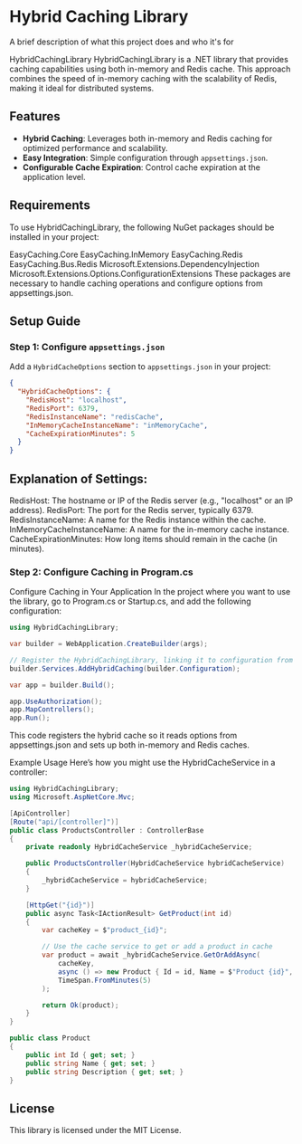 ﻿
# Hybrid Caching Library

A brief description of what this project does and who it's for

HybridCachingLibrary
HybridCachingLibrary is a .NET library that provides caching capabilities using both in-memory and Redis cache. This approach combines the speed of in-memory caching with the scalability of Redis, making it ideal for distributed systems.
## Features

- **Hybrid Caching**: Leverages both in-memory and Redis caching for optimized performance and scalability.
- **Easy Integration**: Simple configuration through `appsettings.json`.
- **Configurable Cache Expiration**: Control cache expiration at the application level.

## Requirements
To use HybridCachingLibrary, the following NuGet packages should be installed in your project:

EasyCaching.Core
EasyCaching.InMemory
EasyCaching.Redis
EasyCaching.Bus.Redis
Microsoft.Extensions.DependencyInjection
Microsoft.Extensions.Options.ConfigurationExtensions
These packages are necessary to handle caching operations and configure options from appsettings.json.

## Setup Guide

### Step 1: Configure `appsettings.json`

Add a `HybridCacheOptions` section to `appsettings.json` in your project:

```json
{
  "HybridCacheOptions": {
    "RedisHost": "localhost",
    "RedisPort": 6379,
    "RedisInstanceName": "redisCache",
    "InMemoryCacheInstanceName": "inMemoryCache",
    "CacheExpirationMinutes": 5
  }
}
```
## Explanation of Settings:

RedisHost: The hostname or IP of the Redis server (e.g., "localhost" or an IP address).
RedisPort: The port for the Redis server, typically 6379.
RedisInstanceName: A name for the Redis instance within the cache.
InMemoryCacheInstanceName: A name for the in-memory cache instance.
CacheExpirationMinutes: How long items should remain in the cache (in minutes).
### Step 2: Configure Caching in Program.cs
Configure Caching in Your Application
In the project where you want to use the library, go to Program.cs or Startup.cs, and add the following configuration:

```csharp
using HybridCachingLibrary;

var builder = WebApplication.CreateBuilder(args);

// Register the HybridCachingLibrary, linking it to configuration from appsettings.json
builder.Services.AddHybridCaching(builder.Configuration);

var app = builder.Build();

app.UseAuthorization();
app.MapControllers();
app.Run();
```
This code registers the hybrid cache so it reads options from appsettings.json and sets up both in-memory and Redis caches.

Example Usage
Here’s how you might use the HybridCacheService in a controller:

```csharp
using HybridCachingLibrary;
using Microsoft.AspNetCore.Mvc;

[ApiController]
[Route("api/[controller]")]
public class ProductsController : ControllerBase
{
    private readonly HybridCacheService _hybridCacheService;

    public ProductsController(HybridCacheService hybridCacheService)
    {
        _hybridCacheService = hybridCacheService;
    }

    [HttpGet("{id}")]
    public async Task<IActionResult> GetProduct(int id)
    {
        var cacheKey = $"product_{id}";

        // Use the cache service to get or add a product in cache
        var product = await _hybridCacheService.GetOrAddAsync(
            cacheKey,
            async () => new Product { Id = id, Name = $"Product {id}", Description = "Sample product" },
            TimeSpan.FromMinutes(5)
        );

        return Ok(product);
    }
}

public class Product
{
    public int Id { get; set; }
    public string Name { get; set; }
    public string Description { get; set; }
}
```
## License
This library is licensed under the MIT License.